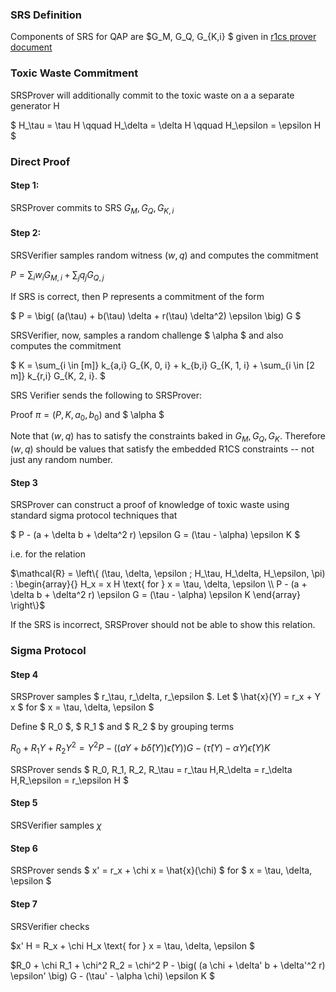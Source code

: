 ### SRS Definition

Components of SRS for QAP are $G_M, G_Q, G_{K,i} $ given in [r1cs prover document](./r1cs_prover.md)

### Toxic Waste Commitment

SRSProver will additionally commit to the toxic waste on a a separate generator H

$ H_\tau = \tau H \qquad H_\delta = \delta H \qquad H_\epsilon = \epsilon H $

### Direct Proof

#### Step 1:

SRSProver commits to SRS $G_M, G_Q, G_{K,i}$

#### Step 2:

SRSVerifier samples random witness $(w, q)$ and computes the commitment

$P = \sum_{i} w_i G_{M,i} + \sum_{j} q_j G_{Q,j}$

If SRS is correct, then P represents a commitment of the form

$ P = \big( (a(\tau) + b(\tau) \delta + r(\tau) \delta^2) \epsilon \big) G $

SRSVerifier, now, samples a random challenge $ \alpha $ and also computes the commitment 

$ K = \sum_{i \in [m]} k_{a,i} G_{K, 0, i} + k_{b,i} G_{K, 1, i} + \sum_{i \in [2 m]} k_{r,i} G_{K, 2, i}. $

SRS Verifier sends the following to SRSProver:

Proof $\pi = (P, K, a_0, b_0)$ and $ \alpha $

Note that $(w, q)$ has to satisfy the constraints baked in $G_M, G_Q, G_K$. Therefore $(w, q)$ should be values that satisfy the embedded R1CS constraints -- not just any random number.

#### Step 3

SRSProver can construct a proof of knowledge of toxic waste using standard sigma protocol techniques that

$ P - (a + \delta b + \delta^2 r) \epsilon G = (\tau - \alpha) \epsilon K $

i.e. for the relation

$\mathcal{R} = \left\{ (\tau, \delta, \epsilon ; H_\tau, H_\delta, H_\epsilon, \pi) : \begin{array}{} H_x = x H \text{ for } x = \tau, \delta, \epsilon \\ P - (a + \delta b + \delta^2 r) \epsilon G = (\tau - \alpha) \epsilon K \end{array} \right\}$

If the SRS is incorrect, SRSProver should not be able to show this relation.

### Sigma Protocol

#### Step 4

SRSProver samples $ r_\tau, r_\delta, r_\epsilon $. Let $ \hat{x}(Y) = r_x + Y x $ for $ x = \tau, \delta, \epsilon $

Define $ R_0 $, $ R_1 $ and $ R_2 $ by grouping terms

$R_0 + R_1 Y + R_2 Y^2 = Y^2 P - \big( (a Y + b \hat{\delta}(Y)) \hat{\epsilon}(Y) \big) G - (\hat{\tau}(Y) - \alpha Y) \hat{\epsilon}(Y) K$

SRSProver sends $ R_0, R_1, R_2, R_\tau = r_\tau H,R_\delta = r_\delta H,R_\epsilon = r_\epsilon H $

#### Step 5

SRSVerifier samples $\chi$

#### Step 6

SRSProver sends $ x' = r_x + \chi x = \hat{x}(\chi) $ for $ x = \tau, \delta, \epsilon $ 


#### Step 7

SRSVerifier checks

$x' H = R_x + \chi H_x \text{ for } x = \tau, \delta, \epsilon $

$R_0 + \chi R_1 + \chi^2 R_2 = \chi^2 P - \big( (a \chi + \delta' b + \delta'^2 r) \epsilon' \big) G - (\tau' - \alpha \chi) \epsilon K $